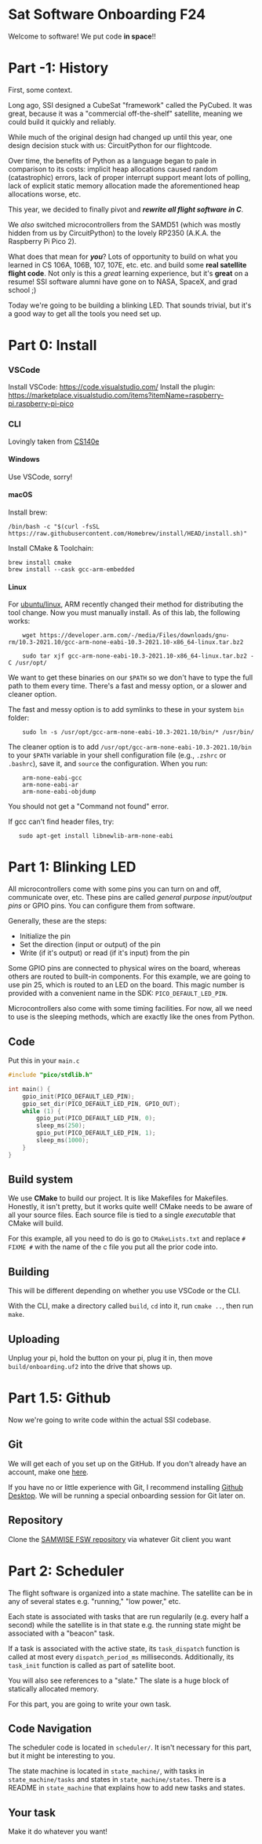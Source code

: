 # Sat Software Onboarding F24

Welcome to software! We put code **in space**!!

# Part -1: History

First, some context.

Long ago, SSI designed a CubeSat "framework" called the PyCubed. It was great,
because it was a "commercial off-the-shelf" satellite, meaning we could build it
quickly and reliably.

While much of the original design had changed up until this year, one design
decision stuck with us: CircuitPython for our flightcode.

Over time, the benefits of Python as a language began to pale in comparison to
its costs: implicit heap allocations caused random (catastrophic) errors, lack
of proper interrupt support meant lots of polling, lack of explicit static
memory allocation made the aforementioned heap allocations worse, etc.

This year, we decided to finally pivot and ***rewrite all flight
software in C***.

We *also* switched microcontrollers from the SAMD51 (which was mostly hidden
from us by CircuitPython) to the lovely RP2350 (A.K.A. the Raspberry Pi Pico 2).

What does that mean for ***you***? Lots of opportunity to build on what you
learned in CS 106A, 106B, 107, 107E, etc. etc. and build some **real satellite
flight code**. Not only is this a *great* learning experience, but it's
**great** on a resume! SSI software alumni have gone on to NASA, SpaceX, and
grad school ;)

Today we're going to be building a blinking LED. That sounds trivial, but it's a
good way to get all the tools you need set up.

# Part 0: Install

### VSCode

Install VSCode: https://code.visualstudio.com/
Install the plugin: https://marketplace.visualstudio.com/items?itemName=raspberry-pi.raspberry-pi-pico

### CLI

Lovingly taken from
[CS140e](https://github.com/dddrrreee/cs140e-24win/blob/main/labs/1-compile)

#### Windows

Use VSCode, sorry!

#### macOS

Install brew:
```
/bin/bash -c "$(curl -fsSL https://raw.githubusercontent.com/Homebrew/install/HEAD/install.sh)"
```

Install CMake & Toolchain:

```
brew install cmake
brew install --cask gcc-arm-embedded
```

#### Linux

For [ubuntu/linux](https://askubuntu.com/questions/1243252/how-to-install-arm-none-eabi-gdb-on-ubuntu-20-04-lts-focal-fossa), ARM recently
changed their method for distributing the tool change. Now you
must manually install. As of this lab, the following works:

        wget https://developer.arm.com/-/media/Files/downloads/gnu-rm/10.3-2021.10/gcc-arm-none-eabi-10.3-2021.10-x86_64-linux.tar.bz2

        sudo tar xjf gcc-arm-none-eabi-10.3-2021.10-x86_64-linux.tar.bz2 -C /usr/opt/

We want to get these binaries on our `$PATH` so we don't have to type the
full path to them every time. There's a fast and messy option, or a slower
and cleaner option.

The fast and messy option is to add symlinks to these in your system `bin`
folder:

        sudo ln -s /usr/opt/gcc-arm-none-eabi-10.3-2021.10/bin/* /usr/bin/

The cleaner option is to add `/usr/opt/gcc-arm-none-eabi-10.3-2021.10/bin` to
your `$PATH` variable in your shell configuration file (e.g., `.zshrc` or
`.bashrc`), save it, and `source` the configuration. When you run:

        arm-none-eabi-gcc
        arm-none-eabi-ar
        arm-none-eabi-objdump

You should not get a "Command not found" error.

If gcc can't find header files, try:

       sudo apt-get install libnewlib-arm-none-eabi

# Part 1: Blinking LED

All microcontrollers come with some pins you can turn on and off, communicate
over, etc. These pins are called *general purpose input/output pins* or GPIO
pins. You can configure them from software.

Generally, these are the steps:
- Initialize the pin
- Set the direction (input or output) of the pin
- Write (if it's output) or read (if it's input) from the pin

Some GPIO pins are connected to physical wires on the board, whereas others are
routed to built-in components. For this example, we are going to use pin 25,
which is routed to an LED on the board. This magic number is provided with a
convenient name in the SDK: `PICO_DEFAULT_LED_PIN`.

Microcontrollers also come with some timing facilities. For now, all we need to
use is the sleeping methods, which are exactly like the ones from Python.

## Code

Put this in your `main.c`
```c
#include "pico/stdlib.h"

int main() {
    gpio_init(PICO_DEFAULT_LED_PIN);
    gpio_set_dir(PICO_DEFAULT_LED_PIN, GPIO_OUT);
    while (1) {
        gpio_put(PICO_DEFAULT_LED_PIN, 0);
        sleep_ms(250);
        gpio_put(PICO_DEFAULT_LED_PIN, 1);
        sleep_ms(1000);
    }
}
```

## Build system

We use **CMake** to build our project. It is like Makefiles for Makefiles.
Honestly, it isn't pretty, but it works quite well! CMake needs to be aware of
all your source files. Each source file is tied to a single *executable* that
CMake will build.

For this example, all you need to do is go to `CMakeLists.txt` and replace `#
FIXME #` with the name of the c file you put all the prior code into.

## Building

This will be different depending on whether you use VSCode or the CLI.

With the CLI, make a directory called `build`, `cd` into it, run `cmake ..`,
then run `make`.

## Uploading

Unplug your pi, hold the button on your pi, plug it in, then move
`build/onboarding.uf2` into the drive that shows up.

# Part 1.5: Github

Now we're going to write code within the actual SSI codebase.

## Git

We will get each of you set up on the GitHub. If you don't already have an
account, make one [here](https://github.com).

If you have no or little experience with Git, I recommend installing [Github
Desktop](https://desktop.github.com/download/). We will be running a special
onboarding session for Git later on.

## Repository

Clone the [SAMWISE FSW
repository](https://github.com/stanford-ssi/samwise-flight-software) via
whatever Git client you want

# Part 2: Scheduler

The flight software is organized into a state machine. The satellite can be in
any of several states e.g. "running," "low power," etc.

Each state is associated with tasks that are run regularily (e.g. every half a
second) while the satellite is in that state e.g. the running state might be
associated with a "beacon" task.

If a task is associated with the active state, its `task_dispatch` function is
called at most every `dispatch_period_ms` milliseconds. Additionally, its
`task_init` function is called as part of satellite boot.

You will also see references to a "slate." The slate is a huge block of
statically allocated memory. 

For this part, you are going to write your own task.

## Code Navigation

The scheduler code is located in `scheduler/`. It isn't necessary for this part,
but it might be interesting to you.

The state machine is located in `state_machine/`, with tasks in
`state_machine/tasks` and states in `state_machine/states`. There is a README in
`state_machine` that explains how to add new tasks and states.

## Your task

Make it do whatever you want!
